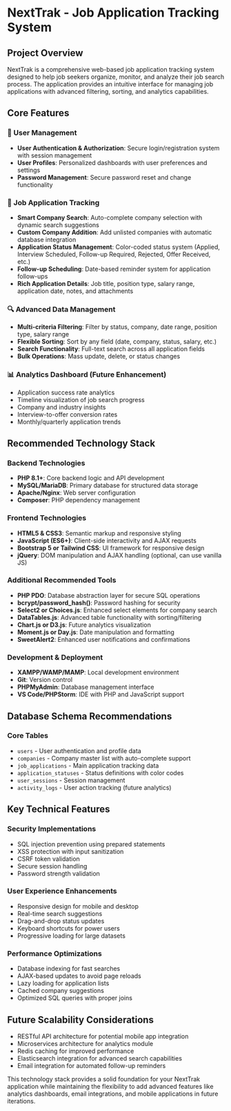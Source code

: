 # NextTrak - Job Application Tracking System

## Project Overview
NextTrak is a comprehensive web-based job application tracking system designed to help job seekers organize, monitor, and analyze their job search process. The application provides an intuitive interface for managing job applications with advanced filtering, sorting, and analytics capabilities.

## Core Features

### 🔐 User Management
- **User Authentication & Authorization**: Secure login/registration system with session management
- **User Profiles**: Personalized dashboards with user preferences and settings
- **Password Management**: Secure password reset and change functionality

### 💼 Job Application Tracking
- **Smart Company Search**: Auto-complete company selection with dynamic search suggestions
- **Custom Company Addition**: Add unlisted companies with automatic database integration
- **Application Status Management**: Color-coded status system (Applied, Interview Scheduled, Follow-up Required, Rejected, Offer Received, etc.)
- **Follow-up Scheduling**: Date-based reminder system for application follow-ups
- **Rich Application Details**: Job title, position type, salary range, application date, notes, and attachments

### 🔍 Advanced Data Management
- **Multi-criteria Filtering**: Filter by status, company, date range, position type, salary range
- **Flexible Sorting**: Sort by any field (date, company, status, salary, etc.)
- **Search Functionality**: Full-text search across all application fields
- **Bulk Operations**: Mass update, delete, or status changes

### 📊 Analytics Dashboard (Future Enhancement)
- Application success rate analytics
- Timeline visualization of job search progress
- Company and industry insights
- Interview-to-offer conversion rates
- Monthly/quarterly application trends

## Recommended Technology Stack

### **Backend Technologies**
- **PHP 8.1+**: Core backend logic and API development
- **MySQL/MariaDB**: Primary database for structured data storage
- **Apache/Nginx**: Web server configuration
- **Composer**: PHP dependency management

### **Frontend Technologies**
- **HTML5 & CSS3**: Semantic markup and responsive styling
- **JavaScript (ES6+)**: Client-side interactivity and AJAX requests
- **Bootstrap 5 or Tailwind CSS**: UI framework for responsive design
- **jQuery**: DOM manipulation and AJAX handling (optional, can use vanilla JS)

### **Additional Recommended Tools**
- **PHP PDO**: Database abstraction layer for secure SQL operations
- **bcrypt/password_hash()**: Password hashing for security
- **Select2 or Choices.js**: Enhanced select elements for company search
- **DataTables.js**: Advanced table functionality with sorting/filtering
- **Chart.js or D3.js**: Future analytics visualization
- **Moment.js or Day.js**: Date manipulation and formatting
- **SweetAlert2**: Enhanced user notifications and confirmations

### **Development & Deployment**
- **XAMPP/WAMP/MAMP**: Local development environment
- **Git**: Version control
- **PHPMyAdmin**: Database management interface
- **VS Code/PHPStorm**: IDE with PHP and JavaScript support

## Database Schema Recommendations

### **Core Tables**
- `users` - User authentication and profile data
- `companies` - Company master list with auto-complete support
- `job_applications` - Main application tracking data
- `application_statuses` - Status definitions with color codes
- `user_sessions` - Session management
- `activity_logs` - User action tracking (future analytics)

## Key Technical Features

### **Security Implementations**
- SQL injection prevention using prepared statements
- XSS protection with input sanitization
- CSRF token validation
- Secure session handling
- Password strength validation

### **User Experience Enhancements**
- Responsive design for mobile and desktop
- Real-time search suggestions
- Drag-and-drop status updates
- Keyboard shortcuts for power users
- Progressive loading for large datasets

### **Performance Optimizations**
- Database indexing for fast searches
- AJAX-based updates to avoid page reloads
- Lazy loading for application lists
- Cached company suggestions
- Optimized SQL queries with proper joins

## Future Scalability Considerations
- RESTful API architecture for potential mobile app integration
- Microservices architecture for analytics module
- Redis caching for improved performance
- Elasticsearch integration for advanced search capabilities
- Email integration for automated follow-up reminders

This technology stack provides a solid foundation for your NextTrak application while maintaining the flexibility to add advanced features like analytics dashboards, email integrations, and mobile applications in future iterations.